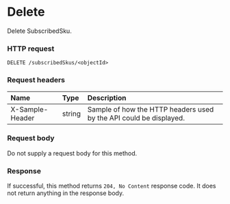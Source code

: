 # Delete

Delete SubscribedSku.
### HTTP request
```http
DELETE /subscribedSkus/<objectId>

```
### Request headers
| Name       | Type | Description|
|:---------------|:--------|:----------|
| X-Sample-Header  | string  | Sample of how the HTTP headers used by the API could be displayed.|

### Request body
Do not supply a request body for this method.


### Response
If successful, this method returns `204, No Content` response code. It does not return anything in the response body.


<!-- uuid: c77c1c8e-8978-4b04-986f-a45b8d983bd4\n2015-10-09 15:15:46 UTC -->